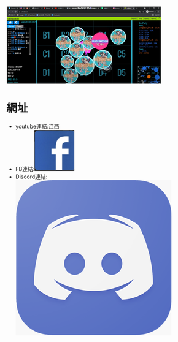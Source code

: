 <html>
    <hesd>
        <mata charset="utf-8"></mata>
        <title>AGAR.io江西</title>
        <link href="練習.css" rel="stylesheet" type="text/css">
    </hesd>
    <body>
        <img src="圖片/1.png" alt="1" id="A">
        <h1>網址</h1>
        <ul>
        <li>youtube連結:<a href="https://www.youtube.com/channel/UCUL3ftFNvPovS-f18SdFhEg">江西</a></li>
        <li>FB連結:<a href="https://www.facebook.com/profile.php?id=100068670226171"><img src="圖片/3.png" id="B"></a></li>
        <li>Discord連結:<a href="https://discord.gg/4r6zNg79vS"><img src="圖片/2.png" alt="1" id="B"></a></li>
        </ul>
        <script type="text/javascript" src="練習.js"></script>
    </body>
</html>
